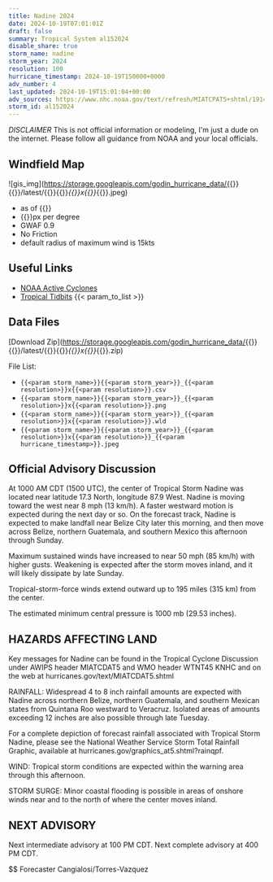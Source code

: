 ```yaml
---
title: Nadine 2024
date: 2024-10-19T07:01:01Z
draft: false
summary: Tropical System al152024
disable_share: true
storm_name: nadine
storm_year: 2024
resolution: 100
hurricane_timestamp: 2024-10-19T150000+0000
adv_number: 4
last_updated: 2024-10-19T15:01:04+00:00
adv_sources: https://www.nhc.noaa.gov/text/refresh/MIATCPAT5+shtml/191457.shtml;https://www.nhc.noaa.gov/refresh/graphics_at5+shtml/145833.shtml?cone
storm_id: al152024
---
```

*DISCLAIMER* This is not official information or modeling, I'm just a dude on the internet.  Please follow all guidance from NOAA and your local officials.

## Windfield Map
![gis_img](https://storage.googleapis.com/godin_hurricane_data/{{<param storm_name>}}{{<param storm_year>}}/latest/{{<param storm_name>}}{{<param storm_year>}}_{{<param resolution>}}x{{<param resolution>}}_{{<param hurricane_timestamp>}}.jpeg)

- as of {{<param last_updated>}}
- {{<param resolution>}}px per degree
- GWAF 0.9
- No Friction
- default radius of maximum wind is 15kts

## Useful Links
- [NOAA Active Cyclones](https://www.nhc.noaa.gov/)
- [Tropical Tidbits](https://www.tropicaltidbits.com/storminfo/)
{{< param_to_list >}}

## Data Files
[Download Zip](https://storage.googleapis.com/godin_hurricane_data/{{<param storm_name>}}{{<param storm_year>}}/latest/{{<param storm_name>}}{{<param storm_year>}}_{{<param resolution>}}x{{<param resolution>}}_{{<param hurricane_timestamp>}}.zip)

File List:
- `{{<param storm_name>}}{{<param storm_year>}}_{{<param resolution>}}x{{<param resolution>}}.csv`
- `{{<param storm_name>}}{{<param storm_year>}}_{{<param resolution>}}x{{<param resolution>}}.png`
- `{{<param storm_name>}}{{<param storm_year>}}_{{<param resolution>}}x{{<param resolution>}}.wld`
- `{{<param storm_name>}}{{<param storm_year>}}_{{<param resolution>}}x{{<param resolution>}}_{{<param hurricane_timestamp>}}.jpeg`


## Official Advisory Discussion
At 1000 AM CDT (1500 UTC), the center of Tropical Storm Nadine was
located near latitude 17.3 North, longitude 87.9 West.  Nadine is
moving toward the west near 8 mph (13 km/h).  A faster westward 
motion is expected during the next day or so.  On the forecast 
track, Nadine is expected to make landfall near Belize City later 
this morning, and then move across Belize, northern Guatemala, and 
southern Mexico this afternoon through Sunday.
 
Maximum sustained winds have increased to near 50 mph (85 km/h) 
with higher gusts.  Weakening is expected after the storm moves 
inland, and it will likely dissipate by late Sunday.
 
Tropical-storm-force winds extend outward up to 195 miles (315 km)
from the center.
 
The estimated minimum central pressure is 1000 mb (29.53 inches).
 
 
HAZARDS AFFECTING LAND
----------------------
Key messages for Nadine can be found in the Tropical Cyclone
Discussion under AWIPS header MIATCDAT5 and WMO header WTNT45 KNHC
and on the web at hurricanes.gov/text/MIATCDAT5.shtml
 
RAINFALL: Widespread 4 to 8 inch rainfall amounts are expected with
Nadine across northern Belize, northern Guatemala, and southern
Mexican states from Quintana Roo westward to Veracruz.  Isolated
areas of amounts exceeding 12 inches are also possible through late
Tuesday.
 
For a complete depiction of forecast rainfall associated with
Tropical Storm Nadine, please see the National Weather Service Storm
Total Rainfall Graphic, available at
hurricanes.gov/graphics_at5.shtml?rainqpf.
 
WIND: Tropical storm conditions are expected within the warning area
through this afternoon.
 
STORM SURGE: Minor coastal flooding is possible in areas of onshore
winds near and to the north of where the center moves inland.
 
 
NEXT ADVISORY
-------------
Next intermediate advisory at 100 PM CDT.
Next complete advisory at 400 PM CDT.
 
$$
Forecaster Cangialosi/Torres-Vazquez